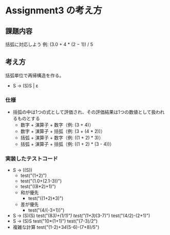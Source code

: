 # Assignment3 の考え方

## 課題内容
括弧に対応しよう
例:  (3.0 + 4 * (2 − 1)) / 5

## 考え方
括弧単位で再帰構造を作る。
- S -> (S)S | ε

### 仕様
- 括弧の中は1つの式として評価され、その評価結果は1つの数値として扱われるものとする
    - 数字 + 演算子 + 数字（例: (3 + 4)）
    - 数字 + 演算子 + 括弧（例: (3 + (4 * 2))）
    - 括弧 + 演算子 + 数字（例: ((1 + 2) * 3)）
    - 括弧 + 演算子 + 括弧（例: ((1 + 2) * (3 - 4))）

### 実装したテストコード
- S -> ((S))
    - test("(1+2)")
    - test("(1.0+(2.1-3))")
    - test("((8*2)+1)")
    - 和が優先
        - test("((1+2)*3)")
    - 差が優先
        - test("(4/(-3+1))")
- S -> (S)(S)
    test("(8*3)+(1/1)")
    test("(1+3)*(3-7)")
    test("(4/2)-(2+1)")
- S -> (S)S
    test("10*(1+1)")
    test("(7-3)/2")
- 複雑な計算
    test("(1-2)+3*4*(5-6)-(7+8)/5")
